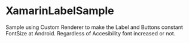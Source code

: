 # XamarinLabelSample
Sample using Custom Renderer to make the Label and Buttons constant FontSize at Android. Regardless of Accesibility font increased or not.
